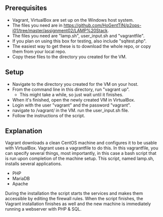 ## Prerequisites

- Vagrant, VirtualBox are set up on the Windows host system.
- The files you need are in https://github.com/HoGentTIN/p2ops-i01/tree/master/assignment02/LAMP%20Stack.
- The files you need are "lamp.sh", user_input.sh and "vagrantfile".
- If you plan on using this box for testing, also include "sqltest.php".
- The easiest way to get these is to download the whole repo, or copy them from your local repo. 
- Copy these files to the directory you created for the VM.

## Setup
- Navigate to the directory you created for the VM on your host.
- From the command line in this directory, run "vagrant up".
	- This might take a while, so just wait until it finishes.
- When it's finished, open the newly created VM in VirtualBox.
- Login with the user "vagrant" and the password "vagrant".
- navigate to /vagrant/ in the VM. run the user_input.sh file.
- Follow the instructions of the script.

## Explanation

Vagrant downloads a clean CentOS machine and configures it to be usable with VirtualBox. Vagrant uses a vagrantfile to do this. In this vagrantfile, you can specify several things, most importantly, in this case a bash script that is run upon completion of the machine setup. This script, named lamp.sh, installs several applications. 
- PHP
- MariaDB
- Apache

During the installation the script starts the services and makes them accessible by editing the firewall rules. When the script finishes, the Vagrant installation finishes as well and the new machine is immediately running a webserver with PHP & SQL.
